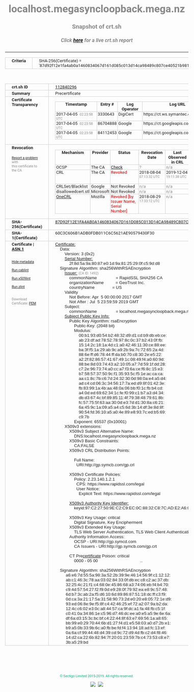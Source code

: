 # localhost.megasyncloopback.mega.nz
### Snapshot of crt.sh
##### Click [here](https://crt.sh/?q=87D92F12E1FA4AB0A1460834067D161D085C013D14CA98489C807CE40521B981) for a live crt.sh report

---
<!DOCTYPE HTML PUBLIC "-//W3C//DTD HTML 4.0 Transitional//EN">
<HTML>
<HEAD>
  <META http-equiv="Content-Type" content="text/html; charset=UTF-8">
  <TITLE>crt.sh | 87d92f12e1fa4ab0a1460834067d161d085c013d14ca98489c807ce40521b981</TITLE>
  <META name="description" content="Free CT Log Certificate Search Tool from Sectigo (formerly Comodo CA)">
  <META name="keywords" content="crt.sh, CT, Certificate Transparency, Certificate Search, SSL Certificate, Sectigo, Comodo CA">
  <LINK href="//fonts.googleapis.com/css?family=Roboto+Mono|Roboto:400,400i,700,700i" rel="stylesheet">
  <STYLE type="text/css">
    a {
      white-space: nowrap;
    }
    body {
      color: #888888;
      font: 12pt Roboto, sans-serif;
      padding-top: 10px;
      text-align: center
    }
    form {
      margin: 0px
    }
    span {
      border-radius: 10px
    }
    span.heading {
      color: #888888;
      font: 12pt Roboto, sans-serif
    }
    span.title {
      background-color: #00B373;
      color: #FFFFFF;
      font: bold 18pt Roboto, sans-serif;
      padding: 0px 5px
    }
    span.text {
      color: #888888;
      font: 10pt Roboto, sans-serif
    }
    span.whiteongrey {
      background-color: #D9D9D6;
      color: #FFFFFF;
      font: bold 18pt Roboto, sans-serif;
      padding: 0px 5px
    }
    table {
      border-collapse: collapse;
      color: #222222;
      font: 10pt Roboto, sans-serif;
      margin-left: auto;
      margin-right: auto
    }
    table.options {
      border: none;
      margin-left: 10px
    }
    td, th {
      border: 1px solid #CCCCCC;
      padding: 0px 2px;
      text-align: left;
      vertical-align: top
    }
    td.outer, th.outer {
      border: 1px solid #CCCCCC;
      padding: 2px 20px;
      text-align: left
    }
    th.heading {
      color: #888888;
      font: bold italic 12pt Roboto, sans-serif;
      padding: 20px 0px 0px;
      text-align: center
    }
    th.options, td.options {
      border: none;
      vertical-align: middle
    }
    td.text {
      font: 10pt "Roboto Mono", sans-serif;
      padding: 2px 20px
    }
    td.heading {
      border: none;
      color: #888888;
      font: 12pt Roboto, sans-serif;
      padding-top: 20px;
      text-align: center
    }
    table.lint td, th {
      text-align: center
    }
    .button {
      background-color: #00B373;
      border-radius: 10px;
      color: #FFFFFF;
      font: bold 13pt Roboto, sans-serif
    }
    .copyright {
      font: 8pt Roboto, sans-serif;
      color: #00B373
    }
    .input {
      border: 1px solid #888888;
      font-weight: bold;
      text-align: center
    }
    .small {
      font: 8pt Roboto, sans-serif;
      color: #888888
    }
    .error {
      background-color: #FFDFDF;
      color: #CC0000;
      font-weight: bold
    }
    .fatal {
      background-color: #0000AA;
      color: #FFFFFF;
      font-weight: bold
    }
    .notice {
      background-color: #FFFFDF;
      color: #606000
    }
    .warning {
      background-color: #FFEFDF;
      color: #DF6000
    }
  </STYLE>
</HEAD>
<BODY>

<TABLE>
  <TR>
    <TH class="outer">Criteria</TH>
    <TD class="outer">SHA-256(Certificate) = '87d92f12e1fa4ab0a1460834067d161d085c013d14ca98489c807ce40521b981'</TD>
  </TR>
</TABLE>
<BR>
<TABLE>
  <TR>
    <TH class="outer">crt.sh ID</TH>
    <TD class="outer"><A href="?id=112840296">112840296</A></TD>
  </TR>
  <TR>
    <TH class="outer">Summary</TH>
    <TD class="outer">Precertificate</TD>
  </TR>
  <TR>
    <TH class="outer">Certificate<BR>Transparency</TH>
    <TD class="outer">
<TABLE class="options" style="margin-left:0px">
  <TR>
    <TH>Timestamp</TH>
    <TH>Entry #</TH>
    <TH>Log Operator</TH>
    <TH>Log URL</TH>
  </TR>
  <TR>
    <TD>2017-04-05&nbsp; <FONT class="small">02:23:58 UTC</FONT></TD>
    <TD>3330643</TD>
    <TD>DigiCert</TD>
    <TD>https://ct.ws.symantec.com</TD>
  </TR>
  <TR>
    <TD>2017-04-05&nbsp; <FONT class="small">02:23:58 UTC</FONT></TD>
    <TD>86704888</TD>
    <TD>Google</TD>
    <TD>https://ct.googleapis.com/pilot</TD>
  </TR>
  <TR>
    <TD>2017-04-05&nbsp; <FONT class="small">02:23:58 UTC</FONT></TD>
    <TD>84112453</TD>
    <TD>Google</TD>
    <TD>https://ct.googleapis.com/rocketeer</TD>
  </TR>
</TABLE>
    </TD>
  </TR>
  <TR>
    <TH class="outer">Revocation<BR><BR>
      <DIV class="small" style="padding-top:3px"><A href="?id=112840296&opt=problemreporting">Report a problem</A> with<BR>this certificate to the CA</DIV></TH>
    <TD class="outer">
      <TABLE class="options" style="margin-left:0px">
        <TR>
          <TH>Mechanism</TH>
          <TH>Provider</TH>
          <TH>Status</TH>
          <TH>Revocation Date</TH>
          <TH>Last Observed in CRL</TH>
          <TH>Last Checked <SPAN style="color:#CC0000;vertical-align:middle;font-size:70%;font-weight:normal">(Error)</SPAN></TH>
        </TR>
        <TR>
          <TD>OCSP</TD>
          <TD>The CA</TD>
          <TD><A href="?id=112840296&opt=ocsp">Check</A></TD>
          <TD><SPAN style="color:#888888">?</SPAN></TD>
          <TD><SPAN style="color:#888888">n/a</SPAN></TD>
          <TD><SPAN style="color:#888888">?</SPAN></TD>
        </TR>
        <TR>
          <TD>CRL</TD>
          <TD>The CA</TD>
          <TD><SPAN style="color:#CC0000">Revoked</SPAN></TD><TD>2018-08-04&nbsp; <FONT class="small">07:13:32 UTC</FONT></TD><TD>2019-12-04&nbsp; <FONT class="small">19:11:38 UTC</FONT></TD><TD>2019-12-04&nbsp; <FONT class="small">19:11:38 UTC</FONT></TD>
        </TR>
        <TR>
          <TD>CRLSet/Blacklist</TD>
          <TD>Google</TD>
          <TD>Not Revoked</TD>
          <TD><SPAN style="color:#888888">n/a</SPAN></TD>
          <TD><SPAN style="color:#888888">n/a</SPAN></TD>
          <TD><SPAN style="color:#888888">n/a</SPAN></TD>
        </TR>
        <TR>
          <TD>disallowedcert.stl</TD>
          <TD>Microsoft</TD>
          <TD>Not Revoked</TD>
          <TD><SPAN style="color:#888888">n/a</SPAN></TD>
          <TD><SPAN style="color:#888888">n/a</SPAN></TD>
          <TD><SPAN style="color:#888888">n/a</SPAN></TD>
        </TR>
        <TR>
          <TD><A href="/mozilla-onecrl" target="_blank">OneCRL</A></TD>
          <TD>Mozilla</TD>
          <TD><SPAN style="color:#CC0000">Revoked [by Issuer Name, Serial Number]</SPAN></TD><TD>2018-08-29&nbsp; <FONT class="small">17:33:12 UTC</FONT></TD>
          <TD><SPAN style="color:#888888">n/a</SPAN></TD>
          <TD><SPAN style="color:#888888">n/a</SPAN></TD>
        </TR>
      </TABLE>
    </TD>
  </TR>
  <TR>
    <TH class="outer">SHA-256(Certificate)</TH>
    <TD class="outer"><A href="//censys.io/certificates/87d92f12e1fa4ab0a1460834067d161d085c013d14ca98489c807ce40521b981">87D92F12E1FA4AB0A1460834067D161D085C013D14CA98489C807CE40521B981</A></TD>
  </TR>
  <TR>
    <TH class="outer">SHA-1(Certificate)</TH>
    <TD class="outer">60C3C606B1ADB0FDB011C6C5621AE90579430F30</TD>
  </TR>
  <TR>
    <TH class="outer">Certificate | <A href="?asn1=112840296">ASN.1</A>
      <SPAN class="small"><BR>
      <BR><BR><A href="?id=112840296&opt=nometadata">Hide metadata</A>
      <BR><BR><A href="?id=112840296&opt=cablint">Run cablint</A>
      <BR><BR><A href="?id=112840296&opt=x509lint">Run x509lint</A>
      <BR><BR><A href="?id=112840296&opt=zlint">Run zlint</A>
      <BR><BR><BR>Download Certificate: <A href="?d=112840296">PEM</A>
      </SPAN>
    </TH>
    <TD class="text"><A href="?d=112840296">Certificate:</A><BR>&nbsp;&nbsp;&nbsp;&nbsp;Data:<BR>&nbsp;&nbsp;&nbsp;&nbsp;&nbsp;&nbsp;&nbsp;&nbsp;Version:&nbsp;3&nbsp;(0x2)<BR>&nbsp;&nbsp;&nbsp;&nbsp;&nbsp;&nbsp;&nbsp;&nbsp;<A href="?serial=2f8d5a9a8087e01d9a8125290fc59dd8">Serial&nbsp;Number:</A><BR>&nbsp;&nbsp;&nbsp;&nbsp;&nbsp;&nbsp;&nbsp;&nbsp;&nbsp;&nbsp;&nbsp;&nbsp;2f:8d:5a:9a:80:87:e0:1d:9a:81:25:29:0f:c5:9d:d8<BR>&nbsp;&nbsp;&nbsp;&nbsp;Signature&nbsp;Algorithm:&nbsp;sha256WithRSAEncryption<BR>&nbsp;&nbsp;&nbsp;&nbsp;&nbsp;&nbsp;&nbsp;&nbsp;<A href="?caid=1492">Issuer:</A> <SPAN class="small">(CA ID: 1492)</SPAN><BR>&nbsp;&nbsp;&nbsp;&nbsp;&nbsp;&nbsp;&nbsp;&nbsp;&nbsp;&nbsp;&nbsp;&nbsp;commonName&nbsp;&nbsp;&nbsp;&nbsp;&nbsp;&nbsp;&nbsp;&nbsp;&nbsp;&nbsp;&nbsp;&nbsp;&nbsp;&nbsp;&nbsp;&nbsp;=&nbsp;RapidSSL&nbsp;SHA256&nbsp;CA<BR>&nbsp;&nbsp;&nbsp;&nbsp;&nbsp;&nbsp;&nbsp;&nbsp;&nbsp;&nbsp;&nbsp;&nbsp;organizationName&nbsp;&nbsp;&nbsp;&nbsp;&nbsp;&nbsp;&nbsp;&nbsp;&nbsp;&nbsp;=&nbsp;GeoTrust&nbsp;Inc.<BR>&nbsp;&nbsp;&nbsp;&nbsp;&nbsp;&nbsp;&nbsp;&nbsp;&nbsp;&nbsp;&nbsp;&nbsp;countryName&nbsp;&nbsp;&nbsp;&nbsp;&nbsp;&nbsp;&nbsp;&nbsp;&nbsp;&nbsp;&nbsp;&nbsp;&nbsp;&nbsp;&nbsp;=&nbsp;US<BR>&nbsp;&nbsp;&nbsp;&nbsp;&nbsp;&nbsp;&nbsp;&nbsp;Validity<BR>&nbsp;&nbsp;&nbsp;&nbsp;&nbsp;&nbsp;&nbsp;&nbsp;&nbsp;&nbsp;&nbsp;&nbsp;Not&nbsp;Before:&nbsp;Apr&nbsp;&nbsp;5&nbsp;00:00:00&nbsp;2017&nbsp;GMT<BR>&nbsp;&nbsp;&nbsp;&nbsp;&nbsp;&nbsp;&nbsp;&nbsp;&nbsp;&nbsp;&nbsp;&nbsp;Not&nbsp;After&nbsp;:&nbsp;Jul&nbsp;&nbsp;5&nbsp;23:59:59&nbsp;2019&nbsp;GMT<BR>&nbsp;&nbsp;&nbsp;&nbsp;&nbsp;&nbsp;&nbsp;&nbsp;Subject:<BR>&nbsp;&nbsp;&nbsp;&nbsp;&nbsp;&nbsp;&nbsp;&nbsp;&nbsp;&nbsp;&nbsp;&nbsp;commonName&nbsp;&nbsp;&nbsp;&nbsp;&nbsp;&nbsp;&nbsp;&nbsp;&nbsp;&nbsp;&nbsp;&nbsp;&nbsp;&nbsp;&nbsp;&nbsp;=&nbsp;localhost.megasyncloopback.mega.nz<BR>&nbsp;&nbsp;&nbsp;&nbsp;&nbsp;&nbsp;&nbsp;&nbsp;<A href="?spkisha256=eb705d4b05cda943ebd023729af55e414e9b6af2f900e39f53e0da36f0a280e7">Subject&nbsp;Public&nbsp;Key&nbsp;Info:</A><BR>&nbsp;&nbsp;&nbsp;&nbsp;&nbsp;&nbsp;&nbsp;&nbsp;&nbsp;&nbsp;&nbsp;&nbsp;Public&nbsp;Key&nbsp;Algorithm:&nbsp;rsaEncryption<BR>&nbsp;&nbsp;&nbsp;&nbsp;&nbsp;&nbsp;&nbsp;&nbsp;&nbsp;&nbsp;&nbsp;&nbsp;&nbsp;&nbsp;&nbsp;&nbsp;Public-Key:&nbsp;(2048&nbsp;bit)<BR>&nbsp;&nbsp;&nbsp;&nbsp;&nbsp;&nbsp;&nbsp;&nbsp;&nbsp;&nbsp;&nbsp;&nbsp;&nbsp;&nbsp;&nbsp;&nbsp;Modulus:<BR>&nbsp;&nbsp;&nbsp;&nbsp;&nbsp;&nbsp;&nbsp;&nbsp;&nbsp;&nbsp;&nbsp;&nbsp;&nbsp;&nbsp;&nbsp;&nbsp;&nbsp;&nbsp;&nbsp;&nbsp;00:b1:93:d0:54:b2:48:32:d9:d1:cd:b9:db:eb:ce:<BR>&nbsp;&nbsp;&nbsp;&nbsp;&nbsp;&nbsp;&nbsp;&nbsp;&nbsp;&nbsp;&nbsp;&nbsp;&nbsp;&nbsp;&nbsp;&nbsp;&nbsp;&nbsp;&nbsp;&nbsp;ab:23:df:ad:78:52:78:97:8c:0c:37:b2:43:0f:fb:<BR>&nbsp;&nbsp;&nbsp;&nbsp;&nbsp;&nbsp;&nbsp;&nbsp;&nbsp;&nbsp;&nbsp;&nbsp;&nbsp;&nbsp;&nbsp;&nbsp;&nbsp;&nbsp;&nbsp;&nbsp;15:14:2c:18:1a:4d:c1:a0:42:46:11:30:ce:88:ee:<BR>&nbsp;&nbsp;&nbsp;&nbsp;&nbsp;&nbsp;&nbsp;&nbsp;&nbsp;&nbsp;&nbsp;&nbsp;&nbsp;&nbsp;&nbsp;&nbsp;&nbsp;&nbsp;&nbsp;&nbsp;ba:3f:f5:1a:29:ab:9c:a9:2b:9a:7c:72:65:2a:4d:<BR>&nbsp;&nbsp;&nbsp;&nbsp;&nbsp;&nbsp;&nbsp;&nbsp;&nbsp;&nbsp;&nbsp;&nbsp;&nbsp;&nbsp;&nbsp;&nbsp;&nbsp;&nbsp;&nbsp;&nbsp;88:6e:ff:d6:78:44:ff:da:b0:70:c8:30:2e:e5:22:<BR>&nbsp;&nbsp;&nbsp;&nbsp;&nbsp;&nbsp;&nbsp;&nbsp;&nbsp;&nbsp;&nbsp;&nbsp;&nbsp;&nbsp;&nbsp;&nbsp;&nbsp;&nbsp;&nbsp;&nbsp;a2:2f:82:86:57:41:67:49:1c:08:49:f4:a0:60:9d:<BR>&nbsp;&nbsp;&nbsp;&nbsp;&nbsp;&nbsp;&nbsp;&nbsp;&nbsp;&nbsp;&nbsp;&nbsp;&nbsp;&nbsp;&nbsp;&nbsp;&nbsp;&nbsp;&nbsp;&nbsp;88:be:8d:03:74:43:a2:10:05:a7:7d:59:1f:dd:28:<BR>&nbsp;&nbsp;&nbsp;&nbsp;&nbsp;&nbsp;&nbsp;&nbsp;&nbsp;&nbsp;&nbsp;&nbsp;&nbsp;&nbsp;&nbsp;&nbsp;&nbsp;&nbsp;&nbsp;&nbsp;c7:2e:96:73:74:a0:cc:a7:f3:6a:ce:f6:8c:15:e3:<BR>&nbsp;&nbsp;&nbsp;&nbsp;&nbsp;&nbsp;&nbsp;&nbsp;&nbsp;&nbsp;&nbsp;&nbsp;&nbsp;&nbsp;&nbsp;&nbsp;&nbsp;&nbsp;&nbsp;&nbsp;b7:58:57:37:50:9c:f1:35:93:5c:f5:1e:ac:ca:ca:<BR>&nbsp;&nbsp;&nbsp;&nbsp;&nbsp;&nbsp;&nbsp;&nbsp;&nbsp;&nbsp;&nbsp;&nbsp;&nbsp;&nbsp;&nbsp;&nbsp;&nbsp;&nbsp;&nbsp;&nbsp;aa:c1:8c:7b:c6:7d:24:32:30:0d:98:0a:e4:a5:d4:<BR>&nbsp;&nbsp;&nbsp;&nbsp;&nbsp;&nbsp;&nbsp;&nbsp;&nbsp;&nbsp;&nbsp;&nbsp;&nbsp;&nbsp;&nbsp;&nbsp;&nbsp;&nbsp;&nbsp;&nbsp;ad:c4:cd:06:3c:34:56:17:7a:ed:d9:8f:01:42:3e:<BR>&nbsp;&nbsp;&nbsp;&nbsp;&nbsp;&nbsp;&nbsp;&nbsp;&nbsp;&nbsp;&nbsp;&nbsp;&nbsp;&nbsp;&nbsp;&nbsp;&nbsp;&nbsp;&nbsp;&nbsp;fb:83:99:1a:4b:aa:48:0a:06:bb:f0:1c:fb:b4:cd:<BR>&nbsp;&nbsp;&nbsp;&nbsp;&nbsp;&nbsp;&nbsp;&nbsp;&nbsp;&nbsp;&nbsp;&nbsp;&nbsp;&nbsp;&nbsp;&nbsp;&nbsp;&nbsp;&nbsp;&nbsp;a4:0d:ed:69:62:34:1c:fe:f0:99:c1:b7:a3:d4:34:<BR>&nbsp;&nbsp;&nbsp;&nbsp;&nbsp;&nbsp;&nbsp;&nbsp;&nbsp;&nbsp;&nbsp;&nbsp;&nbsp;&nbsp;&nbsp;&nbsp;&nbsp;&nbsp;&nbsp;&nbsp;db:d3:67:4c:bf:89:85:11:4f:79:38:48:79:61:8b:<BR>&nbsp;&nbsp;&nbsp;&nbsp;&nbsp;&nbsp;&nbsp;&nbsp;&nbsp;&nbsp;&nbsp;&nbsp;&nbsp;&nbsp;&nbsp;&nbsp;&nbsp;&nbsp;&nbsp;&nbsp;fc:57:75:5f:63:aa:30:0d:e3:7d:d1:30:8a:c6:21:<BR>&nbsp;&nbsp;&nbsp;&nbsp;&nbsp;&nbsp;&nbsp;&nbsp;&nbsp;&nbsp;&nbsp;&nbsp;&nbsp;&nbsp;&nbsp;&nbsp;&nbsp;&nbsp;&nbsp;&nbsp;6a:45:9c:1a:09:a5:a4:c5:6d:3b:14:df:3e:8d:8f:<BR>&nbsp;&nbsp;&nbsp;&nbsp;&nbsp;&nbsp;&nbsp;&nbsp;&nbsp;&nbsp;&nbsp;&nbsp;&nbsp;&nbsp;&nbsp;&nbsp;&nbsp;&nbsp;&nbsp;&nbsp;90:54:fd:36:10:a5:a0:4e:89:e8:93:7c:ed:b5:69:<BR>&nbsp;&nbsp;&nbsp;&nbsp;&nbsp;&nbsp;&nbsp;&nbsp;&nbsp;&nbsp;&nbsp;&nbsp;&nbsp;&nbsp;&nbsp;&nbsp;&nbsp;&nbsp;&nbsp;&nbsp;c9:7b<BR>&nbsp;&nbsp;&nbsp;&nbsp;&nbsp;&nbsp;&nbsp;&nbsp;&nbsp;&nbsp;&nbsp;&nbsp;&nbsp;&nbsp;&nbsp;&nbsp;Exponent:&nbsp;65537&nbsp;(0x10001)<BR>&nbsp;&nbsp;&nbsp;&nbsp;&nbsp;&nbsp;&nbsp;&nbsp;X509v3&nbsp;extensions:<BR>&nbsp;&nbsp;&nbsp;&nbsp;&nbsp;&nbsp;&nbsp;&nbsp;&nbsp;&nbsp;&nbsp;&nbsp;X509v3&nbsp;Subject&nbsp;Alternative&nbsp;Name:&nbsp;<BR>&nbsp;&nbsp;&nbsp;&nbsp;&nbsp;&nbsp;&nbsp;&nbsp;&nbsp;&nbsp;&nbsp;&nbsp;&nbsp;&nbsp;&nbsp;&nbsp;DNS:localhost.megasyncloopback.mega.nz<BR>&nbsp;&nbsp;&nbsp;&nbsp;&nbsp;&nbsp;&nbsp;&nbsp;&nbsp;&nbsp;&nbsp;&nbsp;X509v3&nbsp;Basic&nbsp;Constraints:&nbsp;<BR>&nbsp;&nbsp;&nbsp;&nbsp;&nbsp;&nbsp;&nbsp;&nbsp;&nbsp;&nbsp;&nbsp;&nbsp;&nbsp;&nbsp;&nbsp;&nbsp;CA:FALSE<BR>&nbsp;&nbsp;&nbsp;&nbsp;&nbsp;&nbsp;&nbsp;&nbsp;&nbsp;&nbsp;&nbsp;&nbsp;X509v3&nbsp;CRL&nbsp;Distribution&nbsp;Points:&nbsp;<BR><BR>&nbsp;&nbsp;&nbsp;&nbsp;&nbsp;&nbsp;&nbsp;&nbsp;&nbsp;&nbsp;&nbsp;&nbsp;&nbsp;&nbsp;&nbsp;&nbsp;Full&nbsp;Name:<BR>&nbsp;&nbsp;&nbsp;&nbsp;&nbsp;&nbsp;&nbsp;&nbsp;&nbsp;&nbsp;&nbsp;&nbsp;&nbsp;&nbsp;&nbsp;&nbsp;&nbsp;&nbsp;URI:http://gp.symcb.com/gp.crl<BR><BR>&nbsp;&nbsp;&nbsp;&nbsp;&nbsp;&nbsp;&nbsp;&nbsp;&nbsp;&nbsp;&nbsp;&nbsp;X509v3&nbsp;Certificate&nbsp;Policies:&nbsp;<BR>&nbsp;&nbsp;&nbsp;&nbsp;&nbsp;&nbsp;&nbsp;&nbsp;&nbsp;&nbsp;&nbsp;&nbsp;&nbsp;&nbsp;&nbsp;&nbsp;Policy:&nbsp;2.23.140.1.2.1<BR>&nbsp;&nbsp;&nbsp;&nbsp;&nbsp;&nbsp;&nbsp;&nbsp;&nbsp;&nbsp;&nbsp;&nbsp;&nbsp;&nbsp;&nbsp;&nbsp;&nbsp;&nbsp;CPS:&nbsp;https://www.rapidssl.com/legal<BR>&nbsp;&nbsp;&nbsp;&nbsp;&nbsp;&nbsp;&nbsp;&nbsp;&nbsp;&nbsp;&nbsp;&nbsp;&nbsp;&nbsp;&nbsp;&nbsp;&nbsp;&nbsp;User&nbsp;Notice:<BR>&nbsp;&nbsp;&nbsp;&nbsp;&nbsp;&nbsp;&nbsp;&nbsp;&nbsp;&nbsp;&nbsp;&nbsp;&nbsp;&nbsp;&nbsp;&nbsp;&nbsp;&nbsp;&nbsp;&nbsp;Explicit&nbsp;Text:&nbsp;https://www.rapidssl.com/legal<BR><BR>&nbsp;&nbsp;&nbsp;&nbsp;&nbsp;&nbsp;&nbsp;&nbsp;&nbsp;&nbsp;&nbsp;&nbsp;<A href="?ski=97c227509ec2c9ec0c8832c87cade2a6014fda6f">X509v3&nbsp;Authority&nbsp;Key&nbsp;Identifier:</A><BR>&nbsp;&nbsp;&nbsp;&nbsp;&nbsp;&nbsp;&nbsp;&nbsp;&nbsp;&nbsp;&nbsp;&nbsp;&nbsp;&nbsp;&nbsp;&nbsp;keyid:97:C2:27:50:9E:C2:C9:EC:0C:88:32:C8:7C:AD:E2:A6:01:4F:DA:6F<BR><BR>&nbsp;&nbsp;&nbsp;&nbsp;&nbsp;&nbsp;&nbsp;&nbsp;&nbsp;&nbsp;&nbsp;&nbsp;X509v3&nbsp;Key&nbsp;Usage:&nbsp;critical<BR>&nbsp;&nbsp;&nbsp;&nbsp;&nbsp;&nbsp;&nbsp;&nbsp;&nbsp;&nbsp;&nbsp;&nbsp;&nbsp;&nbsp;&nbsp;&nbsp;Digital&nbsp;Signature,&nbsp;Key&nbsp;Encipherment<BR>&nbsp;&nbsp;&nbsp;&nbsp;&nbsp;&nbsp;&nbsp;&nbsp;&nbsp;&nbsp;&nbsp;&nbsp;X509v3&nbsp;Extended&nbsp;Key&nbsp;Usage:&nbsp;<BR>&nbsp;&nbsp;&nbsp;&nbsp;&nbsp;&nbsp;&nbsp;&nbsp;&nbsp;&nbsp;&nbsp;&nbsp;&nbsp;&nbsp;&nbsp;&nbsp;TLS&nbsp;Web&nbsp;Server&nbsp;Authentication,&nbsp;TLS&nbsp;Web&nbsp;Client&nbsp;Authentication<BR>&nbsp;&nbsp;&nbsp;&nbsp;&nbsp;&nbsp;&nbsp;&nbsp;&nbsp;&nbsp;&nbsp;&nbsp;Authority&nbsp;Information&nbsp;Access:&nbsp;<BR>&nbsp;&nbsp;&nbsp;&nbsp;&nbsp;&nbsp;&nbsp;&nbsp;&nbsp;&nbsp;&nbsp;&nbsp;&nbsp;&nbsp;&nbsp;&nbsp;OCSP&nbsp;-&nbsp;URI:http://gp.symcd.com<BR>&nbsp;&nbsp;&nbsp;&nbsp;&nbsp;&nbsp;&nbsp;&nbsp;&nbsp;&nbsp;&nbsp;&nbsp;&nbsp;&nbsp;&nbsp;&nbsp;CA&nbsp;Issuers&nbsp;-&nbsp;URI:http://gp.symcb.com/gp.crt<BR><BR>&nbsp;&nbsp;&nbsp;&nbsp;&nbsp;&nbsp;&nbsp;&nbsp;&nbsp;&nbsp;&nbsp;&nbsp;CT Pre<A href="?id=631048444">certificate</A>&nbsp;Poison:&nbsp;critical<BR>&nbsp;&nbsp;&nbsp;&nbsp;&nbsp;&nbsp;&nbsp;&nbsp;&nbsp;&nbsp;&nbsp;&nbsp;&nbsp;&nbsp;&nbsp;&nbsp;0000&nbsp;-&nbsp;05&nbsp;00&nbsp;&nbsp;&nbsp;&nbsp;&nbsp;&nbsp;&nbsp;&nbsp;&nbsp;&nbsp;&nbsp;&nbsp;&nbsp;&nbsp;&nbsp;&nbsp;&nbsp;&nbsp;&nbsp;&nbsp;&nbsp;&nbsp;&nbsp;&nbsp;&nbsp;&nbsp;&nbsp;&nbsp;&nbsp;&nbsp;&nbsp;&nbsp;&nbsp;&nbsp;&nbsp;&nbsp;..<BR><BR>&nbsp;&nbsp;&nbsp;&nbsp;Signature&nbsp;Algorithm:&nbsp;sha256WithRSAEncryption<BR>&nbsp;&nbsp;&nbsp;&nbsp;&nbsp;&nbsp;&nbsp;&nbsp;&nbsp;a6:e6:7d:55:5a:98:3a:52:2b:39:9e:46:14:56:9f:c1:12:12:<BR>&nbsp;&nbsp;&nbsp;&nbsp;&nbsp;&nbsp;&nbsp;&nbsp;&nbsp;ab:c1:46:3c:78:aa:03:02:84:33:0f:db:ec:c8:c2:ac:37:db:<BR>&nbsp;&nbsp;&nbsp;&nbsp;&nbsp;&nbsp;&nbsp;&nbsp;&nbsp;32:25:4c:21:f1:c4:68:0e:45:86:68:a3:74:06:eb:f4:b4:70:<BR>&nbsp;&nbsp;&nbsp;&nbsp;&nbsp;&nbsp;&nbsp;&nbsp;&nbsp;c9:4d:57:54:27:f2:f9:0d:e9:28:0f:79:92:ea:e8:9c:57:48:<BR>&nbsp;&nbsp;&nbsp;&nbsp;&nbsp;&nbsp;&nbsp;&nbsp;&nbsp;6d:b7:3c:ab:2a:f5:d6:10:6d:89:86:87:51:18:dc:ff:c3:f9:<BR>&nbsp;&nbsp;&nbsp;&nbsp;&nbsp;&nbsp;&nbsp;&nbsp;&nbsp;0d:ca:3a:21:17:5a:31:58:90:73:2d:e0:20:e8:05:72:1e:d9:<BR>&nbsp;&nbsp;&nbsp;&nbsp;&nbsp;&nbsp;&nbsp;&nbsp;&nbsp;93:ed:06:8e:9e:f5:8f:c4:42:46:25:ef:72:a2:07:9a:b2:da:<BR>&nbsp;&nbsp;&nbsp;&nbsp;&nbsp;&nbsp;&nbsp;&nbsp;&nbsp;12:4c:c6:02:e3:0c:a8:44:57:ca:9f:dc:a1:fa:48:fb:c5:1f:<BR>&nbsp;&nbsp;&nbsp;&nbsp;&nbsp;&nbsp;&nbsp;&nbsp;&nbsp;c0:41:0a:34:86:1e:c5:96:d7:46:dc:ee:a0:e5:a5:9e:6e:6a:<BR>&nbsp;&nbsp;&nbsp;&nbsp;&nbsp;&nbsp;&nbsp;&nbsp;&nbsp;df:6a:d3:15:3c:bc:bf:c4:22:44:8f:63:e7:69:56:1a:a8:65:<BR>&nbsp;&nbsp;&nbsp;&nbsp;&nbsp;&nbsp;&nbsp;&nbsp;&nbsp;bb:99:e0:29:70:44:6b:d1:27:f4:d1:e5:58:03:a0:d7:2b:e1:<BR>&nbsp;&nbsp;&nbsp;&nbsp;&nbsp;&nbsp;&nbsp;&nbsp;&nbsp;b9:a5:0b:33:9b:6c:a0:fb:be:fd:f4:13:94:18:ad:fc:13:ef:<BR>&nbsp;&nbsp;&nbsp;&nbsp;&nbsp;&nbsp;&nbsp;&nbsp;&nbsp;0a:6a:cf:99:44:48:d4:39:cd:9c:72:d9:4d:fb:c2:d4:f8:46:<BR>&nbsp;&nbsp;&nbsp;&nbsp;&nbsp;&nbsp;&nbsp;&nbsp;&nbsp;14:d2:ca:22:6b:82:94:7f:20:01:23:59:7b:c4:73:53:c8:e7:<BR>&nbsp;&nbsp;&nbsp;&nbsp;&nbsp;&nbsp;&nbsp;&nbsp;&nbsp;3b:a5:29:bd<BR>    </TD>
  </TR>
</TABLE>

  <BR><BR><BR>

  <P class="copyright">&copy; Sectigo Limited 2015-2019. All rights reserved.</P>
  <DIV>
    <A href="https://sectigo.com/"><IMG src="/sectigo_s.png"></A>
    &nbsp;<A href="https://github.com/crtsh"><IMG src="/GitHub-Mark-32px.png"></A>
  </DIV>
</BODY>
</HTML>

